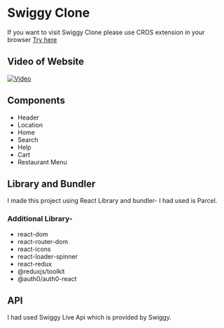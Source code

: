 # Swiggy Clone

If you want to visit Swiggy Clone please use CROS extension in your browser [Try here](https://swiggyclonebyshubhang.netlify.app/)

## Video of Website

[![Video](https://img.youtube.com/vi/YOUR_VIDEO_ID_HERE/0.jpg)](https://www.youtube.com/watch?v=XysBHR9snm0)

## Components
* Header
* Location
* Home
* Search
* Help
* Cart
* Restaurant Menu

## Library and Bundler
I made this project using React Library and bundler- I had used is Parcel.
### Additional Library-
* react-dom
* react-router-dom
* react-icons
* react-loader-spinner
* react-redux
* @reduxjs/toolkit
* @auth0/auth0-react

## API
I had used Swiggy Live Api which is provided by Swiggy.
